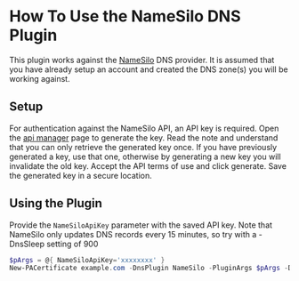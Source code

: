 # How To Use the NameSilo DNS Plugin

This plugin works against the [NameSilo](https://www.namedilo.com) DNS provider. It is assumed that you have already setup an account and created the DNS zone(s) you will be working against.

## Setup

For authentication against the NameSilo API, an API key is required. Open the [api manager](https://www.namesilo.com/account/api-manager) page to generate the key.  Read the note and understand that you can only retrieve the generated key once. If you have previously generated a key, use that one, otherwise by generating a new key you will invalidate the old key.  Accept the API terms of use and click generate.  Save the generated key in a secure location.

## Using the Plugin

Provide the `NameSiloApiKey` parameter with the saved API key. Note that NameSilo only updates DNS records every 15 minutes, so try with a -DnsSleep setting of 900

```powershell
$pArgs = @{ NameSiloApiKey='xxxxxxxx' }
New-PACertificate example.com -DnsPlugin NameSilo -PluginArgs $pArgs -DnsSleep 900
```
